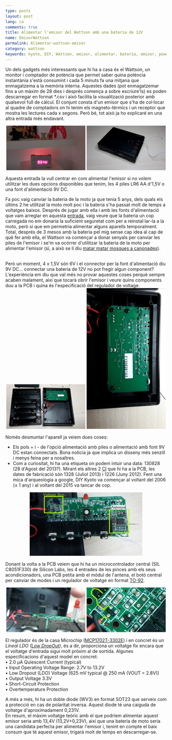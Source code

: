 ```yaml
---
type: posts
layout: post
lang: ca
comments: true
title: Alimentar l'emisor del Wattson amb una bateria de 12V
name: EmisorWattson
permalink: Alimentar-wattson-emisor
category: wattson
keywords: kyoto, DIY, Wattson, emisor, alimentar, bateria, emisor, power, supply, emitter, batery, pcb
---
```


Un dels gadgets més interessants que hi ha a casa és el Wattson, un monitor i comptador de potència que permet saber quina potència instantània s'està consumint i cada 5 minuts fa una mitjana que enmagatzema a la memòria interna. Aquestes dades (pot enmagatzemar fins a un màxim de 28 dies i després comença a sobre escriure'ls) es poden descarregar en format *.csv i això facilita la visualització posterior amb qualsevol full de càlcul. El conjunt consta d'un emisor que s'ha de col·locar al quadre de comptadors on hi tenim els magneto-tèrmics i un receptor que mostra les lectures cada x segons. Però bé, tot això ja ho explicaré en una altra entrada més endavant.<br>

<center>
<img style="display:inline" src="/images/161208-wattson-emitter/00.jpg" width="49%" alt="Contingut: DIY Kyoto Wattson. Source: Momex.cat" title="DIY Kyoto Wattson">
<img style="display:inline" src="/images/161208-wattson-emitter/01.jpg" width="49%" alt="Contingut: Emisor del Wattson. Source: Momex.cat" title="Emisor del Wattson">
</center>

Aquesta entrada la vull centrar en com alimentar l'emisor si no volem utilitzar les dues opcions disponibles que tenim, les 4 piles LR6 AA d'1,5V o una font d'alimentació 9V DC.<br>

Fa poc vaig canviar la bateria de la moto ja que tenia 5 anys, dels quals els últims 2 he utilitzat la moto molt poc i la bateria s'ha passat molt de temps a voltatges baixos. Després de jugar amb ella i amb les fonts d'alimentació que vam arreglar en aquesta <a href="http://momex.cat/reparaci%C3%B3-agilent-E3644A" target="_blank">entrada</a>, vaig veure que la bateria un cop carregada no em donaria la suficient seguretat com per a reinstal·lar-la a la moto, però si que em permetria alimentar alguns aparells temporalment.<br>
Total, després de 3 mesos amb la bateria pel mig sense cap idea al cap de què fer amb ella, el Wattson va començar a donar senyals per canviar les piles de l'emisor i se'm va ocórrer d'utilitzar la bateria de la moto per alimentar l'emisor (si, a això se li diu <a href="http://aplicacions.llengua.gencat.cat/llc/AppJava/index.html;jsessionid=0540C7002C73B888E2832F079B0FCE3E?action=Principal&method=detall&input_cercar=matar+mosques+a+canonades+&numPagina=1&database=FITXES_PUB&idFont=11434&idHit=11434&tipusFont=Fitxes+de+l%27Optimot&numeroResultat=1&databases_avansada=&categories_avansada=&clickLink=detall&titol=Com+es+diu+matar+moscas+a+ca%F1onazos+en+catal%E0%3F+%2F+%C9s+correcte+matar+mosques+a+canonades+en+catal%E0%3F&tematica=&tipusCerca=cerca.normes" target="_blank">matar matar mosques a canonades</a>).
<!--more-->
<br>
Però un moment, 4 x 1,5V són 6V i el connector per la font d'alimentació diu 9V DC... connectar una bateria de 12V no pot fregir algun component? L'experiència em diu que val més no provar aquestes coses perquè sempre acaben malament, així que tocarà obrir l'emisor i veure quins components duu a la PCB i quina és l'especificació del regulador de voltage.<br> 

<center>
<img style="display:inline" src="/images/161208-wattson-emitter/02.jpg" width="49%" alt="Contingut: Interior emisor wattson. Source: Momex.cat" title="Interior emisor wattson">
<img style="display:inline" src="/images/161208-wattson-emitter/03.jpg" width="49%"  alt="Contingut: Interior emisor wattson. Source: Momex.cat" title="Interior emisor wattson">
</center>

Només desmuntar l'aparell ja veiem dues coses:<br>
- Els pols + i - de l'opció alimentació amb piles o alimentació amb font 9V DC estan connectats. Bona noticia ja que implica un disseny més senzill i menys feina per a nosaltres.<br>
- Com a curiositat, hi ha una etiqueta on podem intuir una data: 130828 (28 d'Agost del 2013?). Mirant els altres 2 <a href="https://ca.wikipedia.org/wiki/Circuit_integrat" target="_blank">CI</a> que hi ha a la PCB, les dates de fabricació són 1328 (Juliol 2013) i 1226 (Juny 2012). Fent una mica d'arqueologia a google, DIY Kyoto va començar al voltant del 2006 (&#xB1; 1 any) i al voltant del 2015 va tancar de cop.
<center>
<img src="/images/161208-wattson-emitter/04.jpg" width="70%"  alt="Contingut: Interior emisor wattson. Source: Momex.cat" title="Interior emisor wattson">
</center>

Donant la volta a la PCB veiem que hi ha un microcontrolador central (SIL C8051F330) de Silicon Labs, les 4 entrades de les pinces amb els seus acondicionadors, una PCB petita amb el mòdul de l'antena, el botó central per canviar de modes i un regulador de voltatge en format <a href="https://en.wikipedia.org/wiki/TO-92" target="_blank">TO-92</a>.

<center>
<img style="display:inline" src="/images/161208-wattson-emitter/05.jpg" width="49%" alt="Contingut: Interior emisor wattson. Source: Momex.cat" title="Interior emisor wattson">
<img style="display:inline" src="/images/161208-wattson-emitter/06.jpg" width="49%" alt="Contingut: Interior emisor wattson. Source: Momex.cat" title="Interior emisor wattson">
</center>

El regulador és de la casa Microchip (<a href="http://ww1.microchip.com/downloads/en/DeviceDoc/22008E.pdf" target="_blank">MCP1702T-3302E</a>) i en concret és un <i>Lineal LDO (<a href="https://en.wikipedia.org/wiki/Low-dropout_regulator" target="_blank">Low DropOut</a>)</i>, és a dir, proporciona un voltatge fix encara que el voltatge d'entrada sigui molt pròxim al de sortida. Algunes especificacions d'aquest model en concret:<br>
• 2.0 μA Quiescent Current (typical)<br>
• Input Operating Voltage Range: 2.7V to 13.2V <br>
• Low Dropout (LDO) Voltage (625 mV typical @ 250 mA (VOUT = 2.8V))<br>
• Output Voltage 3.3V<br>
• Short-Circuit Protection<br>
• Overtemperature Protection<br>

A més a més, hi ha un doble diode (WV3) en format SOT23 que serveix com a protecció en cas de polaritat inversa. Aquest diode té una caiguda de voltatge d'aproximadament 0,231V.<br>
En resum, el màxim voltatge teòric amb el que podríem alimentar aquest emisor seria amb 13,4V (13,2V+0,23V), així que una bateria de moto seria una candidata perfecta per alimentar l'emisor i, tenint en compte el baix consum que té aquest emisor, trigarà molt de temps en descarregar-se.


